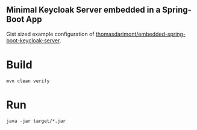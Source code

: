 Minimal Keycloak Server embedded in a Spring-Boot App
---

Gist sized example configuration of [thomasdarimont/embedded-spring-boot-keycloak-server](https://github.com/thomasdarimont/embedded-spring-boot-keycloak-server).

# Build

```
mvn clean verify
```

# Run
```
java -jar target/*.jar
```